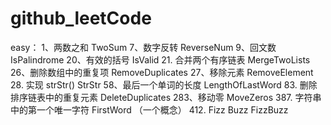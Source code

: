 # github_leetCode
easy：
1、两数之和 TwoSum
7、数字反转 ReverseNum
9、回文数 IsPalindrome
20、有效的括号 IsValid
21. 合并两个有序链表 MergeTwoLists
26、删除数组中的重复项 RemoveDuplicates
27、移除元素 RemoveElement
28. 实现 strStr() StrStr
58、最后一个单词的长度 LengthOfLastWord
83. 删除排序链表中的重复元素 DeleteDuplicates
283、移动零 MoveZeros
387. 字符串中的第一个唯一字符 FirstWord （一个概念）
412. Fizz Buzz FizzBuzz
